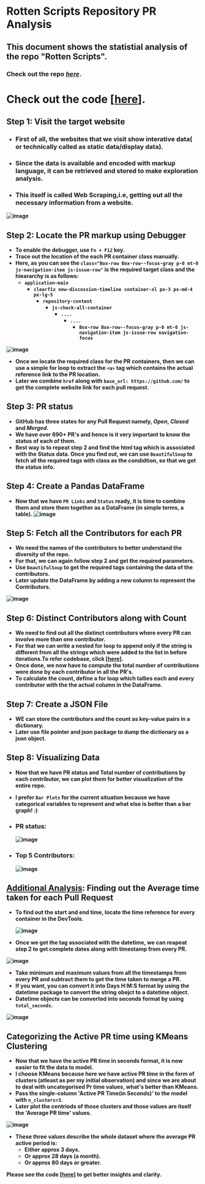 # Rotten Scripts Repository PR Analysis


## This document shows the statistial analysis of the repo "Rotten Scripts".
### Check out the repo *[here](https://github.com/HarshCasper/Rotten-Scripts)*.

# Check out the code [[here](https://github.com/Aditya-Komaravolu/PR-Analyzer/blob/main/PRScrapper.ipynb)].

## Step 1: Visit the target website

* ### First of all, the websites that we visit show interative data( or technically called as static data/display data).<b>

* ### Since the data is available and encoded with markup language, it can be retrieved and stored to make exploration analysis.<b>


* ### This itself is called Web Scraping,i.e, getting out all the necessary information from a website.<b>
![image](https://user-images.githubusercontent.com/64011471/131397259-3eb7ffd1-b2c8-4cc2-915e-1415758c4a84.png)

 
## Step 2: Locate the PR markup using Debugger 

* To enable the debugger, use `Fn + F12` key. 
* Trace out the location of the each PR container class manually.
* Here, as you can see the `class="Box-row Box-row--focus-gray p-0 mt-0 js-navigation-item js-issue-row"` is the required target class and the hieararchy is as follows:
    * `application-main`
      * `clearfix new-discussion-timeline container-xl px-3 px-md-4 px-lg-5`
        * `repository-content `
          * `js-check-all-container`
            * `....`
              * `....`
                * `Box-row Box-row--focus-gray p-0 mt-0 js-navigation-item js-issue-row navigation-focus`
 
  
![image](https://user-images.githubusercontent.com/64011471/131397987-63ad1aa6-8edc-4ad6-bcf5-51117a39cbaa.png)

* Once we locate the required class for the PR containers, then we can use a simple for loop to extract the `<a>` tag which contains the actual reference link to the PR location.
* Later we combine `href` along with `base_url: https://github.com/` to get the complete website link for each pull request.

## Step 3: PR status

  * GitHub has three states for any Pull Request namely, ***Open***, ***Closed*** and ***Merged***.
  * We have over 690+ PR's and hence is it very important to know the status of each of them.
  * Best way is to repeat step 2 and find the html tag which is associated with the Status data. Once you find out, we can use `BeautifulSoup` to fetch all the required tags with class as the condidtion, so that we get the status info.
  
## Step 4: Create a Pandas DataFrame
  * Now that we have `PR Links` and `Status` ready, it is time to combine them and store them together as a DataFrame (in simple terms, a table).
  ![image](https://user-images.githubusercontent.com/64011471/131401426-ee775ce1-3a4f-4473-b2bb-c0695cf2d318.png)
  
## Step 5: Fetch all the Contributors for each PR
  * We need the names of the contributors to better understand the diversity of the repo.
  * For that, we can again follow step 2 and get the required parameters.
  * Use `BeautifulSoup` to get the required tags containing the data of the contributors.
  * Later update the DataFrame by adding a new column to represent the Contributors.
  
  ![image](https://user-images.githubusercontent.com/64011471/131402166-78c4e372-e4da-40e7-91ba-a8a89107156f.png)

  
 ## Step 6: Distinct Contributors along with Count
  * We need to find out all the distinct contributors where every PR can involve more than one contributor.
  * For that we can write a nested for loop to append only if the string is different from all the strings which were added to the list in before iterations.To refer codebase, click [[here](https://github.com/Aditya-Komaravolu/PR-Analyzer/blob/main/PRScrapper.ipynb)].
  * Once done, we now have to compute the total number of contributions were done by each contributor in all the PR's. 
  * To calculate the count, define a for loop which tallies each and every contributor with the the actual column in the DataFrame.
  
 ## Step 7: Create a JSON File
  * WE can store the contributors and the count as key-value pairs in a dictionary.
  * Later use file pointer and json package to dump the dictionary as a json object.
 
  ## Step 8: Visualizing Data
  * Now that we have PR status and Total number of contributions by each contributor, we can plot them for better visualization of the entire repo.
  * I prefer `Bar Plots` for the current situation because we have categorical variables to represent and what else is better than a bar graph!  :)

  * ### PR status:
  
    ![image](https://user-images.githubusercontent.com/64011471/131405268-1ff889ba-81a5-46e5-b37e-d727df5bed62.png)
  
  * ### Top 5 Contributors:
  
    ![image](https://user-images.githubusercontent.com/64011471/131405338-d630d7fa-6ac9-4bc5-b98d-dd4f768de181.png)


 ## <u>Additional Analysis</u>: Finding out the Average time taken for each Pull Request
 
 * To find out the start and end time, locate the time reference for every container in the DevTools.
  
   ![image](https://user-images.githubusercontent.com/64011471/131406319-db2f7d6a-9467-4bf2-8e5b-24773ed79c10.png)
 
 * Once we get the tag associated with the datetime, we can reapeat step 2 to get complete dates along with timestamp from every PR.
 
 ![image](https://user-images.githubusercontent.com/64011471/131406692-f3e690cf-0e3b-4971-9d22-9b1947806081.png)

 * Take minimum and maximum values from all the timestamps from every PR and subtract them to get the time taken to merge a PR.
 * If you want, you can convert it into Days H:M:S format by using the datetime package to convert the string obejct to a datetime object.
 * Datetime objects can be converted into seconds format by using `total_seconds`.
 
 ![image](https://user-images.githubusercontent.com/64011471/131408733-dc0eec0b-6843-41e1-8b79-50a2e42a69c4.png)

 
 ## Categorizing the Active PR time using KMeans Clustering
 * Now that we have the active PR time in seconds format, it is now easier to fit the data to model.
 * I choose KMeans because here we have active PR time in the form of clusters (atleast as per my initial observation) and since we are about to deal with uncategorised Pr time values, what's better than KMeans.
 * Pass the single-column 'Active PR Time(in Seconds)' to the model with `n_clusters=3`.
 * Later plot the centriods of those clusters and those values are itself the 'Average PR time' values.
 
 ![image](https://user-images.githubusercontent.com/64011471/131408811-0887cb50-5fcd-4b77-b853-2df2e85e66a0.png)
 
 * These three values describe the whole dataset where the average PR active period is: 
   * Either approx 3 days.
   * Or approx 28 days (a month).
   * Or approx 80 days or greater.
 
 Please see the code [[here]()] to get better insights and clarity.
 
